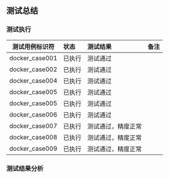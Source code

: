 ## 测试总结

### 测试执行

| 测试用例标识符 | 状态 | 测试结果 | 备注 |
| :------: | :------ | :------ |  :------ | 
| docker_case001 | 已执行 | 测试通过 | |
| docker_case002 | 已执行 | 测试通过 | |
| docker_case004 | 已执行 | 测试通过 | |
| docker_case005 | 已执行 | 测试通过 | |
| docker_case005| 已执行 | 测试通过 | |
| docker_case006| 已执行 | 测试通过 | |
| docker_case007 | 已执行 | 测试通过，精度正常 | |
| docker_case008 | 已执行 | 测试通过，精度正常 | |
| docker_case009 | 已执行 | 测试通过，精度正常 | |

### 测试结果分析
